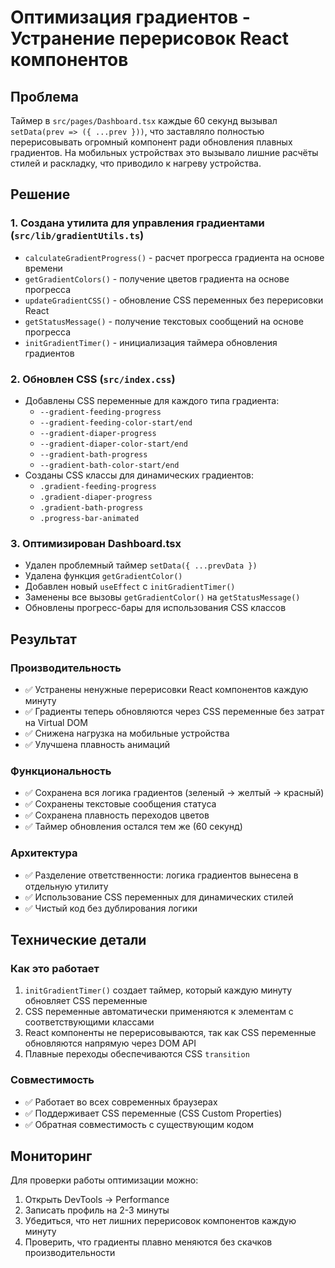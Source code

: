 # Оптимизация градиентов - Устранение перерисовок React компонентов

## Проблема
Таймер в `src/pages/Dashboard.tsx` каждые 60 секунд вызывал `setData(prev => ({ ...prev }))`, что заставляло полностью перерисовывать огромный компонент ради обновления плавных градиентов. На мобильных устройствах это вызывало лишние расчёты стилей и раскладку, что приводило к нагреву устройства.

## Решение

### 1. Создана утилита для управления градиентами (`src/lib/gradientUtils.ts`)
- `calculateGradientProgress()` - расчет прогресса градиента на основе времени
- `getGradientColors()` - получение цветов градиента на основе прогресса  
- `updateGradientCSS()` - обновление CSS переменных без перерисовки React
- `getStatusMessage()` - получение текстовых сообщений на основе прогресса
- `initGradientTimer()` - инициализация таймера обновления градиентов

### 2. Обновлен CSS (`src/index.css`)
- Добавлены CSS переменные для каждого типа градиента:
  - `--gradient-feeding-progress`
  - `--gradient-feeding-color-start/end`
  - `--gradient-diaper-progress`
  - `--gradient-diaper-color-start/end`
  - `--gradient-bath-progress`
  - `--gradient-bath-color-start/end`
- Созданы CSS классы для динамических градиентов:
  - `.gradient-feeding-progress`
  - `.gradient-diaper-progress`
  - `.gradient-bath-progress`
  - `.progress-bar-animated`

### 3. Оптимизирован Dashboard.tsx
- Удален проблемный таймер `setData({ ...prevData })`
- Удалена функция `getGradientColor()`
- Добавлен новый `useEffect` с `initGradientTimer()`
- Заменены все вызовы `getGradientColor()` на `getStatusMessage()`
- Обновлены прогресс-бары для использования CSS классов

## Результат

### Производительность
- ✅ Устранены ненужные перерисовки React компонентов каждую минуту
- ✅ Градиенты теперь обновляются через CSS переменные без затрат на Virtual DOM
- ✅ Снижена нагрузка на мобильные устройства
- ✅ Улучшена плавность анимаций

### Функциональность
- ✅ Сохранена вся логика градиентов (зеленый → желтый → красный)
- ✅ Сохранены текстовые сообщения статуса
- ✅ Сохранена плавность переходов цветов
- ✅ Таймер обновления остался тем же (60 секунд)

### Архитектура
- ✅ Разделение ответственности: логика градиентов вынесена в отдельную утилиту
- ✅ Использование CSS переменных для динамических стилей
- ✅ Чистый код без дублирования логики

## Технические детали

### Как это работает
1. `initGradientTimer()` создает таймер, который каждую минуту обновляет CSS переменные
2. CSS переменные автоматически применяются к элементам с соответствующими классами
3. React компоненты не перерисовываются, так как CSS переменные обновляются напрямую через DOM API
4. Плавные переходы обеспечиваются CSS `transition`

### Совместимость
- ✅ Работает во всех современных браузерах
- ✅ Поддерживает CSS переменные (CSS Custom Properties)
- ✅ Обратная совместимость с существующим кодом

## Мониторинг
Для проверки работы оптимизации можно:
1. Открыть DevTools → Performance
2. Записать профиль на 2-3 минуты
3. Убедиться, что нет лишних перерисовок компонентов каждую минуту
4. Проверить, что градиенты плавно меняются без скачков производительности
